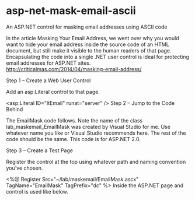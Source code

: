 asp-net-mask-email-ascii
========================

An ASP.NET control for masking email addresses using ASCII code

In the article Masking Your Email Address, we went over why you would want to hide your email address inside the source code of an HTML document, but still make it visible to the human readers of that page.  Encapsulating the code into a single .NET user control is ideal for protecting email addresses for ASP.NET sites.
http://criticalmas.com/2014/04/masking-email-address/

Step 1 – Create a Web User Control

Add an asp:Literal control to that page.

<asp:Literal ID="ltEmail" runat="server" />
Step 2 – Jump to the Code Behind

The EmailMask code follows. Note the name of the class lab_maskemail_EmailMask was created by Visual Studio for me. Use whatever name you like or Visual Studio recommends here. The rest of the code should be the same. This code is for ASP.NET 2.0.


Step 3 – Create a Test Page

Register the control at the top using whatever path and naming convention you’ve chosen.

<%@ Register Src="~/lab/maskemail/EmailMask.ascx" TagName="EmailMask" TagPrefix="dc" %>
Inside the ASP.NET page and control is used like below.

